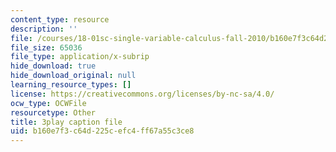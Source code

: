 ```yaml
---
content_type: resource
description: ''
file: /courses/18-01sc-single-variable-calculus-fall-2010/b160e7f3c64d225cefc4ff67a55c3ce8_sRIDVAcoG5A.srt
file_size: 65036
file_type: application/x-subrip
hide_download: true
hide_download_original: null
learning_resource_types: []
license: https://creativecommons.org/licenses/by-nc-sa/4.0/
ocw_type: OCWFile
resourcetype: Other
title: 3play caption file
uid: b160e7f3-c64d-225c-efc4-ff67a55c3ce8
---
```

